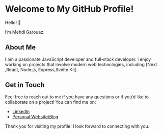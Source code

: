 # Welcome to My GitHub Profile!

Hello! 👋

I’m Mehdi Garouaz.

## About Me

I am a passionate JavaScript developer and full-stack developer. I enjoy working on projects that involve modern web technologies, including [Next ,React, Node.js, Express,Svelte Kit].

## Get in Touch

Feel free to reach out to me if you have any questions or if you’d like to collaborate on a project! You can find me on:

- [LinkedIn](@mehdi-garouaz)
- [Personal Website/Blog](mehdi-garouaz)

Thank you for visiting my profile! I look forward to connecting with you.
